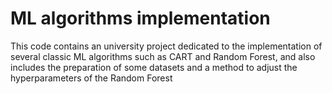# ML algorithms implementation

This code contains an university project dedicated to the implementation of several classic ML algorithms such as CART and Random Forest, and also includes the preparation of some datasets and a method to 
adjust the hyperparameters of the Random Forest
